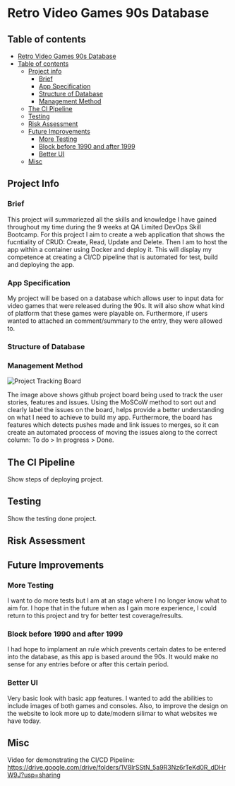 # Retro Video Games 90s Database

## Table of contents
- [Retro Video Games 90s Database](#retro-video-games-90s-database)
- [Table of contents](#table-of-contents)
  - [Project info](#project-info)
    - [Brief](#brief)
    - [App Specification](#app-specification)
    - [Structure of Database](#structure-of-database)
    - [Management Method](#management-method)
  - [The CI Pipeline](#the-ci-pipeline)
  - [Testing](#testing)
  - [Risk Assessment](#risk-assessment)
  - [Future Improvements](#future-improvements)
    - [More Testing](#more-testing)
    - [Block before 1990 and after 1999](#block-before-1990-and-after-1999)
    - [Better UI](#better-ui)
  - [Misc](#misc)

## Project Info
### Brief
This project will summariezed all the skills and knowledge I have gained throughout my time during the 9 weeks at QA Limited DevOps Skill Bootcamp. For this project I aim to create a web application that shows the fucntiality of CRUD: Create, Read, Update and Delete. Then I am to host the app within a container using Docker and deploy it. This will display my competence at creating a CI/CD pipeline that is automated for test, build and deploying the app.

### App Specification
My project will be based on a database which allows user to input data for video games that were released during the 90s. It will also show what kind of platform that these games were playable on. Furthermore, if users wanted to attached an comment/summary to the entry, they were allowed to.

### Structure of Database


### Management Method

![Project Tracking Board](https://imgur.com/8bN9cyv.jpg)

The image above shows github project board being used to track the user stories, features and issues. Using the MoSCoW method to sort out and clearly label the issues on the board, helps provide a better understanding on what I need to achieve to build my app. Furthermore, the board has features which detects pushes made and link issues to merges, so it can create an automated proccess of moving the issues along to the correct column: To do > In progress > Done.


## The CI Pipeline
Show steps of deploying project.


## Testing
Show the testing done project.


## Risk Assessment


## Future Improvements
### More Testing


I want to do more tests but I am at an stage where I no longer know what to aim for. I hope that in the future when as I gain more experience, I could return to this project and try for better test coverage/results.

### Block before 1990 and after 1999

I had hope to implament an rule which prevents certain dates to be entered into the database, as this app is based around the 90s. It would make no sense for any entries before or after this certain period.

### Better UI

Very basic look with basic app features. I wanted to add the abilities to include images of both games and consoles. Also, to improve the design on the website to look more up to date/modern silimar to what websites we have today.


## Misc
Video for demonstrating the CI/CD Pipeline:
https://drive.google.com/drive/folders/1V8IrSStN_5a9R3Nz6rTeKd0R_dDHrW9J?usp=sharing
